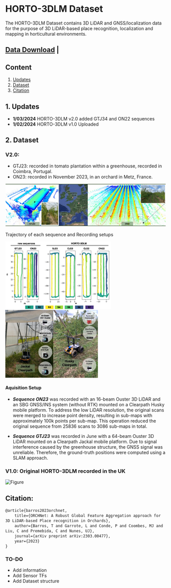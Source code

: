 # HORTO-3DLM Dataset
The HORTO-3DLM Dataset contains 3D LiDAR and GNSS/localization data for the purpose of 3D LiDAR-based place recognition, localization and mapping in horticultural environments.

## [Data Download](https://nas-greenbotics.isr.uc.pt/drive/d/s/x4eZ5aPL96blS0i7xNKIl0iJOtkdU7QR/h3YJb7wuqCZpV9NNxgeITnGTRsDJeVNY-a7eAQXUnGQs#file_id=799704328662196403) | 

## Content
1. [Updates](#1-updates)
2. [Dataset](#2-dataset)
3. [Citation](#3-citation)

## 1. Updates 
- **1/03/2024** HORTO-3DLM v2.0 added GTJ34 and ON22 sequences
- **1/02/2024** HORTO-3DLM v1.0 Uploaded


## 2. Dataset

### V2.0: 

- GTJ23: recorded in  tomato plantation within a greenhouse, recorded in Coimbra, Portugal.
- ON23: recorded in November 2023, in an orchard in Metz, France.

![Figure](figs/3dmap.jpg) 

Trajectory of each sequence and Recording setups
<p float="left">
  <img src="figs/sequences.jpg" width="330" />
  <img src="figs/robots.jpg" width="290" /> 
</p>

#### Aquisition Setup 

- ***Sequence ON23*** was recorded with an 16-beam Ouster 3D LiDAR and an SBG GNSS/INS system (without RTK) mounted on a Clearpath Husky mobile platform. To address the low LiDAR resolution, the original scans were merged to increase point density, resulting in sub-maps with approximately 100k points per sub-map. This operation reduced the original sequence from 25836 scans to 3086 sub-maps in total.

- ***Sequence GTJ23*** was recorded in June with a 64-beam Ouster 3D LiDAR mounted on a Clearpath Jackal mobile platform. Due to signal interference caused by the greenhouse structure, the GNSS signal was unreliable. Therefore, the ground-truth positions were computed using a SLAM approach.


 
### V1.0: Original HORTO-3DLM recorded in the UK

 ![Figure](figs/horto-3dlm.png)


## Citation:
```
@article{barros2023orchnet,
    title={ORCHNet: A Robust Global Feature Aggregation approach for 3D LiDAR-based Place recognition in Orchards},
    author={Barros, T and Garrote, L and Conde, P and Coombes, MJ and Liu, C and Premebida, C and Nunes, UJ},
    journal={arXiv preprint arXiv:2303.00477},
    year={2023}
}
```


### TO-DO
- Add information
- Add Sensor TFs
- Add Dataset structure